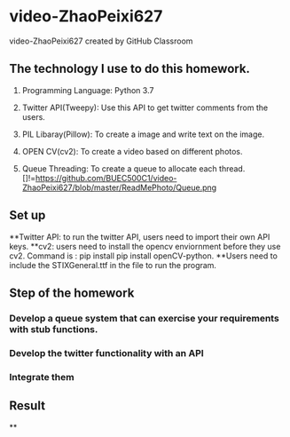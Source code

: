 # video-ZhaoPeixi627
video-ZhaoPeixi627 created by GitHub Classroom
## The technology I use to do this homework.
1. Programming Language: Python 3.7

2. Twitter API(Tweepy): Use this API to get twitter comments from the users.

3. PIL Libaray(Pillow): To create a image and write text on the image.

4. OPEN CV(cv2): To create a video based on different photos.

5. Queue Threading: To create a queue to allocate each thread.
[]!=https://github.com/BUEC500C1/video-ZhaoPeixi627/blob/master/ReadMePhoto/Queue.png 

## Set up
**Twitter API: to run the twitter API, users need to import their own API keys.
**cv2: users need to install the opencv enviornment before they use cv2. Command is : pip install pip install openCV-python.
**Users need to include the STIXGeneral.ttf in the file to run the program.

## Step of the homework
### Develop a queue system that can exercise your requirements with stub functions.
### Develop the twitter functionality with an API
### Integrate them

## Result
**

